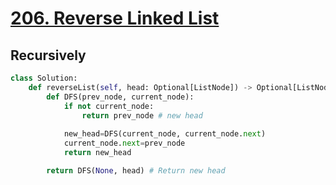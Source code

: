 # [206. Reverse Linked List](https://leetcode.com/problems/reverse-linked-list/)

## Recursively
~~~python
class Solution:
    def reverseList(self, head: Optional[ListNode]) -> Optional[ListNode]:
        def DFS(prev_node, current_node):
            if not current_node:
                return prev_node # new head
            
            new_head=DFS(current_node, current_node.next)
            current_node.next=prev_node
            return new_head

        return DFS(None, head) # Return new head
~~~
